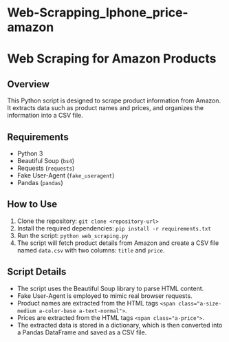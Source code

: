 # Web-Scrapping_Iphone_price-amazon
# Web Scraping for Amazon Products

## Overview
This Python script is designed to scrape product information from Amazon. It extracts data such as product names and prices, and organizes the information into a CSV file.

## Requirements
- Python 3
- Beautiful Soup (`bs4`)
- Requests (`requests`)
- Fake User-Agent (`fake_useragent`)
- Pandas (`pandas`)

## How to Use
1. Clone the repository: `git clone <repository-url>`
2. Install the required dependencies: `pip install -r requirements.txt`
3. Run the script: `python web_scraping.py`
4. The script will fetch product details from Amazon and create a CSV file named `data.csv` with two columns: `title` and `price`.

## Script Details
- The script uses the Beautiful Soup library to parse HTML content.
- Fake User-Agent is employed to mimic real browser requests.
- Product names are extracted from the HTML tags `<span class="a-size-medium a-color-base a-text-normal">`.
- Prices are extracted from the HTML tags `<span class="a-price">`.
- The extracted data is stored in a dictionary, which is then converted into a Pandas DataFrame and saved as a CSV file.
